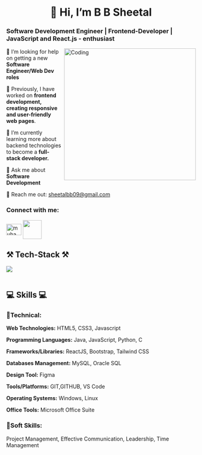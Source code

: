 <h1 align="center"> 👋 Hi, I’m B B Sheetal  </h1>
<h3 align="left">Software Development Engineer | Frontend-Developer | JavaScript and React.js - enthusiast</h3>
<img align="right" alt="Coding" width="350" src="https://mir-s3-cdn-cf.behance.net/project_modules/disp/601014116770475.6068beff4640a.gif">

<div align="left">
  
  🤝 I’m looking for help on getting a new **Software Engineer/Web Dev roles**
  
  🔭 Previously, I have worked on **frontend development, creating responsive and user-friendly web pages**.
  
  🌱 I’m currently learning more about backend technologies to become a **full-stack developer.**
  
  💬 Ask me about **Software Development**
  
  📧 Reach me out: sheetalbb09@gmail.com
  

 </div>
 <h3 align="left">Connect with me:</h3>
<p align="left">
<a href="https://www.linkedin.com/in/b-b-sheetal/" target="blank"><img align="center" src="https://raw.githubusercontent.com/rahuldkjain/github-profile-readme-generator/master/src/images/icons/Social/linked-in-alt.svg" alt="muhammad-shan-full-stack-developer" height="30" width="40" /></a>
  <a href="mailto:sheetalbb09@gmail.com" target="blank">
    <img align="center" src="https://images.icon-icons.com/2642/PNG/512/google_mail_gmail_logo_icon_159346.png" height="50" width="50"/>
  </a>
</p>


<h2 align="left">⚒️ Tech-Stack ⚒️</h2>
<div align="left">
  <img src="https://skillicons.dev/icons?i=react,javascript,html,css,tailwind,mysql,figma,github,bootstrap,vscode" />
<br />
</div>

<br/>

<div align="left">
    <h2 align="left">💻 Skills 💻</h2>
        <h3>📕Technical: </h3>
<div>
  
  **Web Technologies:** HTML5, CSS3, Javascript
  
  **Programming Languages:** Java, JavaScript, Python, C
  
  **Frameworks/Libraries:** ReactJS, Bootstrap, Tailwind CSS
  
  **Databases Management:**  MySQL, Oracle SQL
  
  **Design Tool:** Figma
  
  **Tools/Platforms:** GIT,GITHUB, VS Code
  
  **Operating Systems:** Windows, Linux
  
  **Office Tools:** Microsoft Office Suite
  
</div>
        <h3>📗Soft Skills:</h3>
        <div>
          Project Management, Effective Communication, Leadership, Time Management
        </div>

 </div>


